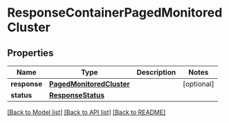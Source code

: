 # ResponseContainerPagedMonitoredCluster

## Properties
Name | Type | Description | Notes
------------ | ------------- | ------------- | -------------
**response** | [**PagedMonitoredCluster**](PagedMonitoredCluster.md) |  | [optional] 
**status** | [**ResponseStatus**](ResponseStatus.md) |  | 

[[Back to Model list]](../README.md#documentation-for-models) [[Back to API list]](../README.md#documentation-for-api-endpoints) [[Back to README]](../README.md)


